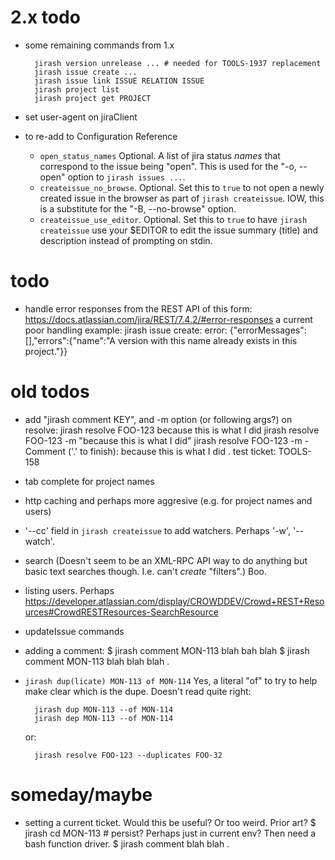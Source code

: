 # 2.x todo

- some remaining commands from 1.x

        jirash version unrelease ... # needed for TOOLS-1937 replacement
        jirash issue create ...
        jirash issue link ISSUE RELATION ISSUE
        jirash project list
        jirash project get PROJECT

- set user-agent on jiraClient

- to re-add to Configuration Reference
    - `open_status_names` Optional. A list of jira status *names* that correspond
      to the issue being "open". This is used for the "-o, --open" option to
      `jirash issues ...`.
    - `createissue_no_browse`. Optional. Set this to `true` to not open a newly
      created issue in the browser as part of `jirash createissue`. IOW, this is a
      substitute for the "-B, --no-browse" option.
    - `createissue_use_editor`. Optional. Set this to `true` to have `jirash
      createissue` use your $EDITOR to edit the issue summary (title) and
      description instead of prompting on stdin.


# todo

- handle error responses from the REST API of this form:
    https://docs.atlassian.com/jira/REST/7.4.2/#error-responses
  a current poor handling example:
    jirash issue create: error: {"errorMessages":[],"errors":{"name":"A version with this name already exists in this project."}}


# old todos

- add "jirash comment KEY", and -m option (or following args?) on resolve:
        jirash resolve FOO-123 because this is what I did
        jirash resolve FOO-123 -m "because this is what I did"
        jirash resolve FOO-123 -m -
        Comment ('.' to finish):
        because this is what I did
        .
  test ticket: TOOLS-158
- tab complete for project names
- http caching and perhaps more aggresive (e.g. for project names and users)
- '--cc' field in `jirash createissue` to add watchers. Perhaps '-w', '--watch'.
- search (Doesn't seem to be an XML-RPC API way to do anything
  but basic text searches though. I.e. can't *create* "filters".)
  Boo.
- listing users. Perhaps https://developer.atlassian.com/display/CROWDDEV/Crowd+REST+Resources#CrowdRESTResources-SearchResource
- updateIssue commands
- adding a comment:
    $ jirash comment MON-113 blah bah blah
    $ jirash comment MON-113
    blah blah
    blah
    .
- `jirash dup(licate) MON-113 of MON-114`  Yes, a literal "of" to try to
  help make clear which is the dupe. Doesn't read quite right:

        jirash dup MON-113 --of MON-114
        jirash dep MON-113 --of MON-114

  or:

        jirash resolve FOO-123 --duplicates FOO-32

# someday/maybe

- setting a current ticket. Would this be useful? Or too weird. Prior art?
    $ jirash cd MON-113   # persist? Perhaps just in current env? Then need a bash function driver.
    $ jirash comment
    blah blah
    .
